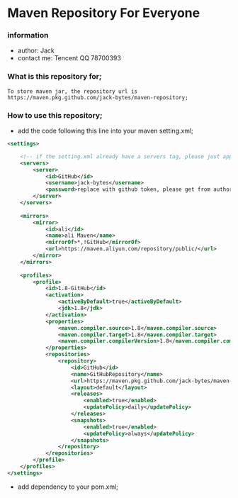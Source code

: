 # Maven Repository For Everyone

### information
- author: Jack
- contact me: Tencent QQ 78700393


### What is this repository for;

    To store maven jar, the repository url is https://maven.pkg.github.com/jack-bytes/maven-repository;

### How to use this repository;

- add the code following this line into your maven setting.xml;

```xml
<settings>

    <!-- if the setting.xml already have a servers tag, please just append server tag into servers; -->
    <servers>
        <server>
            <id>GitHub</id>
            <username>jack-bytes</username>
            <password>replace with github token, please get from author of this repository</password>
        </server>
    </servers>
    
    <mirrors>
        <mirror>
            <id>ali</id>
            <name>ali Maven</name>
            <mirrorOf>*,!GitHub</mirrorOf>
            <url>https://maven.aliyun.com/repository/public/</url>
        </mirror>
    </mirrors>
    
    <profiles>
        <profile>
            <id>1.8-GitHub</id>
            <activation>
                <activeByDefault>true</activeByDefault>
                <jdk>1.8</jdk>
            </activation>
            <properties>
                <maven.compiler.source>1.8</maven.compiler.source>
                <maven.compiler.target>1.8</maven.compiler.target>
                <maven.compiler.compilerVersion>1.8</maven.compiler.compilerVersion>
            </properties>
            <repositories>
                <repository>
                    <id>GitHub</id>
                    <name>GitHubRepository</name>
                    <url>https://maven.pkg.github.com/jack-bytes/maven-repository</url>
                    <layout>default</layout>
                    <releases>
                        <enabled>true</enabled>
                        <updatePolicy>daily</updatePolicy>
                    </releases>
                    <snapshots>
                        <enabled>true</enabled>
                        <updatePolicy>always</updatePolicy>
                    </snapshots>
                </repository>
            </repositories>
        </profile>
    </profiles>
</settings>
```
- add dependency to your pom.xml;